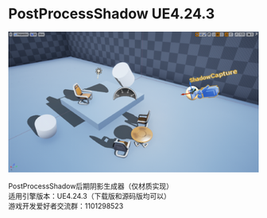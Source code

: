 # PostProcessShadow UE4.24.3
![](https://github.com/sitonmoon/PostProcessShadow/blob/master/demo.png)

PostProcessShadow后期阴影生成器（仅材质实现）  
适用引擎版本：UE4.24.3（下载版和源码版均可以）  
游戏开发爱好者交流群：1101298523  

